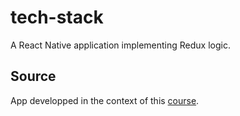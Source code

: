 # tech-stack
A React Native application implementing Redux logic.

## Source
App developped in the context of this [course](https://www.udemy.com/the-complete-react-native-and-redux-course/).
